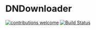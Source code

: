 # DNDownloader
[![contributions welcome](https://img.shields.io/badge/contributions-welcome-brightgreen.svg?style=flat)](https://github.com/dwyl/esta/issues)
[![Build Status](https://travis-ci.org/wildtigon/DNDownloader.svg?branch=master)](https://travis-ci.org/wildtigon/DNDownloader)
